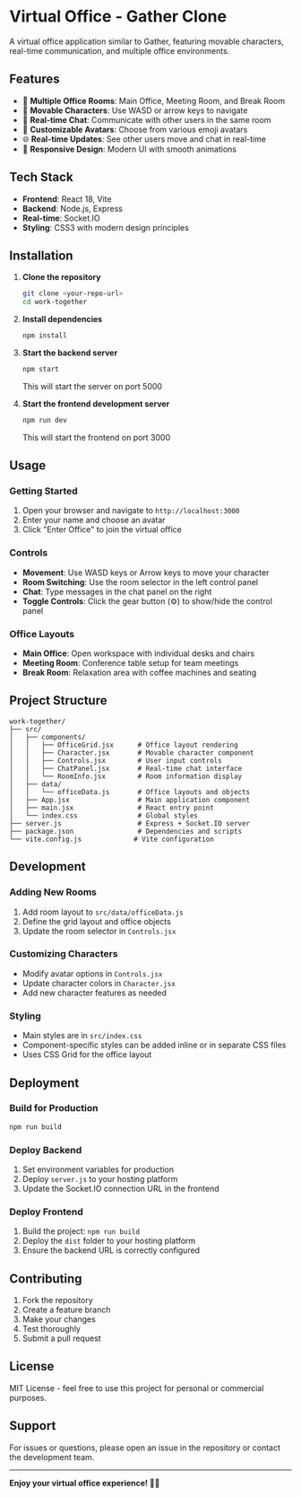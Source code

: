 # Virtual Office - Gather Clone

A virtual office application similar to Gather, featuring movable characters, real-time communication, and multiple office environments.

## Features

- 🏢 **Multiple Office Rooms**: Main Office, Meeting Room, and Break Room
- 👥 **Movable Characters**: Use WASD or arrow keys to navigate
- 💬 **Real-time Chat**: Communicate with other users in the same room
- 🎨 **Customizable Avatars**: Choose from various emoji avatars
- 🌐 **Real-time Updates**: See other users move and chat in real-time
- 📱 **Responsive Design**: Modern UI with smooth animations

## Tech Stack

- **Frontend**: React 18, Vite
- **Backend**: Node.js, Express
- **Real-time**: Socket.IO
- **Styling**: CSS3 with modern design principles

## Installation

1. **Clone the repository**
   ```bash
   git clone <your-repo-url>
   cd work-together
   ```

2. **Install dependencies**
   ```bash
   npm install
   ```

3. **Start the backend server**
   ```bash
   npm start
   ```
   This will start the server on port 5000

4. **Start the frontend development server**
   ```bash
   npm run dev
   ```
   This will start the frontend on port 3000

## Usage

### Getting Started

1. Open your browser and navigate to `http://localhost:3000`
2. Enter your name and choose an avatar
3. Click "Enter Office" to join the virtual office

### Controls

- **Movement**: Use WASD keys or Arrow keys to move your character
- **Room Switching**: Use the room selector in the left control panel
- **Chat**: Type messages in the chat panel on the right
- **Toggle Controls**: Click the gear button (⚙) to show/hide the control panel

### Office Layouts

- **Main Office**: Open workspace with individual desks and chairs
- **Meeting Room**: Conference table setup for team meetings
- **Break Room**: Relaxation area with coffee machines and seating

## Project Structure

```
work-together/
├── src/
│   ├── components/
│   │   ├── OfficeGrid.jsx      # Office layout rendering
│   │   ├── Character.jsx       # Movable character component
│   │   ├── Controls.jsx        # User input controls
│   │   ├── ChatPanel.jsx       # Real-time chat interface
│   │   └── RoomInfo.jsx        # Room information display
│   ├── data/
│   │   └── officeData.js       # Office layouts and objects
│   ├── App.jsx                 # Main application component
│   ├── main.jsx                # React entry point
│   └── index.css               # Global styles
├── server.js                   # Express + Socket.IO server
├── package.json                # Dependencies and scripts
└── vite.config.js             # Vite configuration
```

## Development

### Adding New Rooms

1. Add room layout to `src/data/officeData.js`
2. Define the grid layout and office objects
3. Update the room selector in `Controls.jsx`

### Customizing Characters

- Modify avatar options in `Controls.jsx`
- Update character colors in `Character.jsx`
- Add new character features as needed

### Styling

- Main styles are in `src/index.css`
- Component-specific styles can be added inline or in separate CSS files
- Uses CSS Grid for the office layout

## Deployment

### Build for Production

```bash
npm run build
```

### Deploy Backend

1. Set environment variables for production
2. Deploy `server.js` to your hosting platform
3. Update the Socket.IO connection URL in the frontend

### Deploy Frontend

1. Build the project: `npm run build`
2. Deploy the `dist` folder to your hosting platform
3. Ensure the backend URL is correctly configured

## Contributing

1. Fork the repository
2. Create a feature branch
3. Make your changes
4. Test thoroughly
5. Submit a pull request

## License

MIT License - feel free to use this project for personal or commercial purposes.

## Support

For issues or questions, please open an issue in the repository or contact the development team.

---

**Enjoy your virtual office experience! 🏢✨**